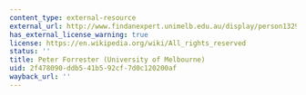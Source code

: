 ```yaml
---
content_type: external-resource
external_url: http://www.findanexpert.unimelb.edu.au/display/person13298
has_external_license_warning: true
license: https://en.wikipedia.org/wiki/All_rights_reserved
status: ''
title: Peter Forrester (University of Melbourne)
uid: 2f478090-ddb5-41b5-92cf-7d0c120200af
wayback_url: ''
---
```

